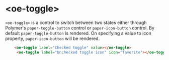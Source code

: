 # \<oe-toggle\>

`<oe-toggle>` is a control to switch between two states either through Polymer's `paper-toggle-button` control or `paper-icon-button` control.
  By default `paper-toggle-button` is rendered. On specifying a value to icon property, `paper-icon-button` will be rendered.

```html
    <oe-toggle label="Checked toggle" value></oe-toggle>
	 <oe-toggle label="Unchecked toggle icon" icon="favorite"></oe-toggle>
```
